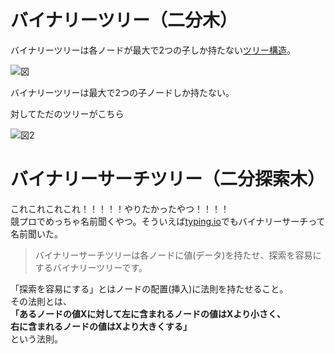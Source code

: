 # バイナリーツリー（二分木）

バイナリーツリーは各ノードが最大で2つの子しか持たない[ツリー構造](https://github.com/uno1142/TIL/blob/master/%E3%82%A2%E3%83%AB%E3%82%B4%E3%83%AA%E3%82%BA%E3%83%A0%E3%81%A8%E3%83%87%E3%83%BC%E3%82%BF%E6%A7%8B%E9%80%A0/%E3%83%87%E3%83%BC%E3%82%BF%E6%A7%8B%E9%80%A0/%E3%83%84%E3%83%AA%E3%83%BC.md)。

![図](https://www.codereading.com/algo_and_ds/ds/img/binary-tree.png)  

バイナリーツリーは最大で2つの子ノードしか持たない。  


対してただのツリーがこちら  

![図2](https://www.codereading.com/algo_and_ds/ds/img/normal-tree.png)  

# バイナリーサーチツリー（二分探索木）

これこれこれこれ！！！！！やりたかったやつ！！！！  
競プロでめっちゃ名前聞くやつ。そういえば[typing.io](https://typing.io/lessons)でもバイナリーサーチって名前聞いた。  

>バイナリーサーチツリーは各ノードに値(データ)を持たせ、探索を容易にするバイナリーツリーです。　　

「探索を容易にする」とはノードの配置(挿入)に法則を持たせること。  
その法則とは、  
**「あるノードの値Xに対して左に含まれるノードの値はXより小さく、  
右に含まれるノードの値はXより大きくする」**  
という法則。
